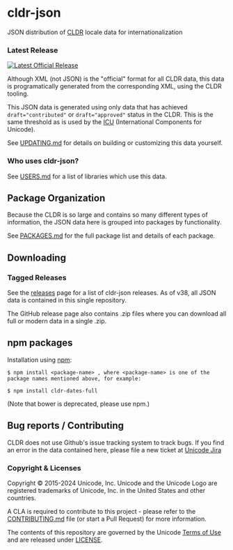 # cldr-json

JSON distribution of [CLDR](http://cldr.unicode.org/) locale data for internationalization

### Latest Release
[![Latest Official Release](https://img.shields.io/github/v/tag/unicode-org/cldr-json?sort=semver)](https://github.com/unicode-org/cldr-json/releases/latest)

Although XML (not JSON) is the "official" format for all CLDR data, this data is programatically generated from the
corresponding XML, using the CLDR tooling.

This JSON data is generated using only data that has achieved
`draft="contributed"` or `draft="approved"` status in the CLDR. This is the same threshold
as is used by the [ICU](https://icu.unicode.org) (International Components for Unicode).

See [UPDATING.md](./UPDATING.md) for details on building or customizing this data yourself.

### Who uses cldr-json?

See [USERS.md](./USERS.md) for a list of libraries
which use this data.

## Package Organization

Because the CLDR is so large and contains so many different types of information, the JSON data
here is grouped into packages by functionality.

See [PACKAGES.md](./PACKAGES.md) for the full package list and details of each package.

## Downloading
### Tagged Releases

See the [releases](https://github.com/unicode-org/cldr-json/releases) page for a list of cldr-json releases. As of v38, all
JSON data is contained in this single repository.

The GitHub release page also contains .zip files where you can download all full or modern data in a single .zip.

## npm packages

Installation using [npm](https://www.npmjs.com):

    $ npm install <package-name> , where <package-name> is one of the package names mentioned above, for example:

    $ npm install cldr-dates-full

(Note that bower is deprecated, please use npm.)

## Bug reports / Contributing

CLDR does not use Github's issue tracking system to track bugs.  If you find an error in
the data contained here, please file a new ticket at [Unicode Jira](https://unicode-org.atlassian.net/projects/CLDR/issues)

### Copyright & Licenses

Copyright © 2015-2024 Unicode, Inc. Unicode and the Unicode Logo are registered trademarks of Unicode, Inc. in the United States and other countries.

A CLA is required to contribute to this project - please refer to the [CONTRIBUTING.md](./CONTRIBUTING.md) file (or start a Pull Request) for more information.

The contents of this repository are governed by the Unicode [Terms of Use](https://www.unicode.org/copyright.html) and are released under [LICENSE](./LICENSE).

